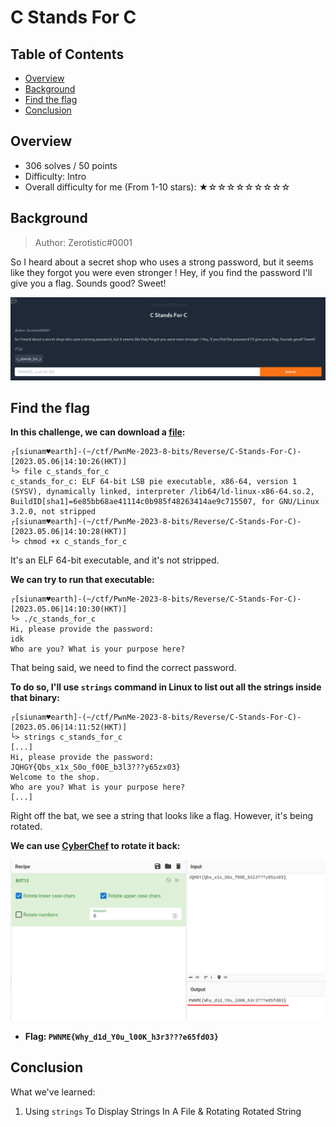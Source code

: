 # C Stands For C

## Table of Contents

- [Overview](#overview)
- [Background](#background)
- [Find the flag](#find-the-flag)
- [Conclusion](#conclusion)

## Overview

- 306 solves / 50 points
- Difficulty: Intro
- Overall difficulty for me (From 1-10 stars): ★☆☆☆☆☆☆☆☆☆

## Background

> Author: Zerotistic#0001

So I heard about a secret shop who uses a strong password, but it seems like they forgot you were even stronger ! Hey, if you find the password I'll give you a flag. Sounds good? Sweet!

![](https://raw.githubusercontent.com/siunam321/CTF-Writeups/main/PwnMe-2023-8-bits/images/Pasted%20image%2020230506141006.png)

## Find the flag

**In this challenge, we can download a [file](https://github.com/siunam321/CTF-Writeups/blob/main/PwnMe-2023-8-bits/Reverse/C-Stands-For-C/c_stands_for_c):**
```shell
┌[siunam♥earth]-(~/ctf/PwnMe-2023-8-bits/Reverse/C-Stands-For-C)-[2023.05.06|14:10:26(HKT)]
└> file c_stands_for_c 
c_stands_for_c: ELF 64-bit LSB pie executable, x86-64, version 1 (SYSV), dynamically linked, interpreter /lib64/ld-linux-x86-64.so.2, BuildID[sha1]=6e85bb68ae41114c0b985f48263414ae9c715507, for GNU/Linux 3.2.0, not stripped
┌[siunam♥earth]-(~/ctf/PwnMe-2023-8-bits/Reverse/C-Stands-For-C)-[2023.05.06|14:10:28(HKT)]
└> chmod +x c_stands_for_c
```

It's an ELF 64-bit executable, and it's not stripped.

**We can try to run that executable:**
```shell
┌[siunam♥earth]-(~/ctf/PwnMe-2023-8-bits/Reverse/C-Stands-For-C)-[2023.05.06|14:10:30(HKT)]
└> ./c_stands_for_c 
Hi, please provide the password:
idk
Who are you? What is your purpose here?
```

That being said, we need to find the correct password.

**To do so, I'll use `strings` command in Linux to list out all the strings inside that binary:**
```shell
┌[siunam♥earth]-(~/ctf/PwnMe-2023-8-bits/Reverse/C-Stands-For-C)-[2023.05.06|14:11:52(HKT)]
└> strings c_stands_for_c
[...]
Hi, please provide the password:
JQHGY{Qbs_x1x_S0o_f00E_b3l3???y65zx03}
Welcome to the shop.
Who are you? What is your purpose here?
[...]
```

Right off the bat, we see a string that looks like a flag. However, it's being rotated.

**We can use [CyberChef](https://gchq.github.io/CyberChef/) to rotate it back:**

![](https://raw.githubusercontent.com/siunam321/CTF-Writeups/main/PwnMe-2023-8-bits/images/Pasted%20image%2020230506141355.png)

- **Flag: `PWNME{Why_d1d_Y0u_l00K_h3r3???e65fd03}`**

## Conclusion

What we've learned:

1. Using `strings` To Display Strings In A File & Rotating Rotated String